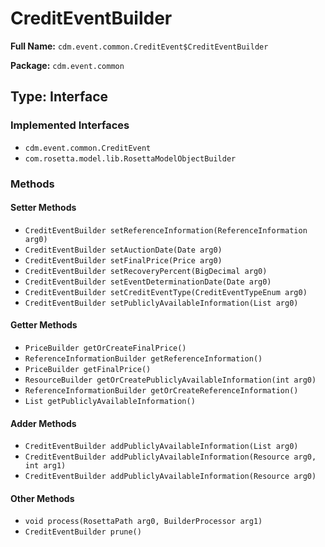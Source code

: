 # CreditEventBuilder

**Full Name:** `cdm.event.common.CreditEvent$CreditEventBuilder`

**Package:** `cdm.event.common`

## Type: Interface

### Implemented Interfaces

- `cdm.event.common.CreditEvent`
- `com.rosetta.model.lib.RosettaModelObjectBuilder`

### Methods

#### Setter Methods

- `CreditEventBuilder setReferenceInformation(ReferenceInformation arg0)`
- `CreditEventBuilder setAuctionDate(Date arg0)`
- `CreditEventBuilder setFinalPrice(Price arg0)`
- `CreditEventBuilder setRecoveryPercent(BigDecimal arg0)`
- `CreditEventBuilder setEventDeterminationDate(Date arg0)`
- `CreditEventBuilder setCreditEventType(CreditEventTypeEnum arg0)`
- `CreditEventBuilder setPubliclyAvailableInformation(List arg0)`

#### Getter Methods

- `PriceBuilder getOrCreateFinalPrice()`
- `ReferenceInformationBuilder getReferenceInformation()`
- `PriceBuilder getFinalPrice()`
- `ResourceBuilder getOrCreatePubliclyAvailableInformation(int arg0)`
- `ReferenceInformationBuilder getOrCreateReferenceInformation()`
- `List getPubliclyAvailableInformation()`

#### Adder Methods

- `CreditEventBuilder addPubliclyAvailableInformation(List arg0)`
- `CreditEventBuilder addPubliclyAvailableInformation(Resource arg0, int arg1)`
- `CreditEventBuilder addPubliclyAvailableInformation(Resource arg0)`

#### Other Methods

- `void process(RosettaPath arg0, BuilderProcessor arg1)`
- `CreditEventBuilder prune()`

